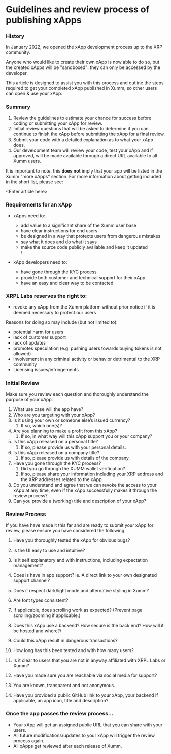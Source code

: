 # Guidelines and review process of publishing xApps

### **History**

In January 2022, we opened the xApp development process up to the XRP community.

Anyone who would like to create their own xApp is now able to do so, but the created xApps will be "sandboxed": they can only be accessed by the developer.

This article is designed to assist you with this process and outline the steps required to get your completed xApp published in Xumm, so other users can open & use your xApp.

&#x20;

### **Summary**

1. Review the guidelines to estimate your chance for success before coding or submitting your xApp for review.
2. Initial review questions that will be asked to determine if you can continue to finish the xApp before submitting the xApp for a final review.
3. Submit your code with a detailed explanation as to what your xApp does.
4. Our development team will review your code, test your xApp and if approved,  will be made available through a direct URL available to all Xumm users.

It is important to note, this **does not** imply that your app will be listed in the Xumm "more xApps" section. For more information about getting included in the short list, please see:

\<Enter article here>

&#x20;

### **Requirements for an xApp**

* xApps need to:
  * add value to a significant share of the Xumm user base
  * have clear instructions for end users
  * be designed in a way that protects users from dangerous mistakes
  * say what it does and do what it says
  * make the source code publicly available and keep it updated\
    \

* xApp developers need to:
  * have gone through the KYC process
  * provide both customer and technical support for their xApp
  * have an easy and clear way to be contacted

### **XRPL Labs reserves the right to:**

* revoke any xApp from the Xumm platform without prior notice if it is deemed necessary to protect our users

Reasons for doing so may include (but not limited to):

* potential harm for users
* lack of customer support
* lack of updates
* promotes speculation (e.g. pushing users towards buying tokens is not allowed)
* involvement in any criminal activity or behavior detrimental to the XRP community
* Licensing issues/infringements

### &#x20;I**nitial Review**

Make sure you review each question and thoroughly understand the purpose of your xApp.&#x20;

1. What use case will the app have?
2. Who are you targeting with your xApp?
3. Is it using your own or someone else’s issued currency?&#x20;
   1. If so, which one(s)?
4. Are you planning to make a profit from this xApp?
   1. If so, in what way will this xApp support you or your company?
5. Is this xApp released on a personal title?&#x20;
   1. If so, please provide us with your personal details.
6. Is this xApp released on a company title?
   1. If so, please provide us with details of the company.
7. Have you gone through the KYC process?
   1. Did you go through the XUMM wallet verification?&#x20;
   2. If so, please share your information including your XRP address and the XRP addresses related to the xApp.
8. Do you understand and agree that we can revoke the access to your xApp at any time, even if the xApp successfully makes it through the review process?
9. Can you provide a (working) title and description of your xApp?

### **Review Process**

If you have have made it this far and are ready to submit your xApp for review, please ensure you have considered the following:

1. Have you thoroughly tested the xApp for obvious bugs?
2. Is the UI easy to use and intuitive?
3. Is it self explanatory and with instructions, including expectation management?
4. Does is have in app support? ie. A direct link to your own designated support channel?
5. Does it respect dark/light mode and alternative styling in Xumm?
6. Are font types consistent?&#x20;
7. If applicable, does scrolling work as expected? (Prevent page scrolling/zooming if applicable.)
8. Does this xApp use a backend? How secure is the back end? How will it be hosted and where?\

9. Could this xApp result in dangerous transactions?
10. How long has this been tested and with how many users?
11. Is it clear to users that you are not in anyway affiliated with XRPL Labs or Xumm?
12. Have you made sure you are reachable via social media for support?
13. You are known, transparent and not anonymous.
14. Have you provided a public GitHub link to your xApp, your backend if applicable, an app icon, title and description?

### **Once the app passes the review process...**

* Your xApp will get an assigned public URL that you can share with your users.
* All future modifications/updates to your xApp will trigger the review process again.
* All xApps get reviewed after each release of Xumm.
